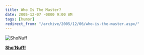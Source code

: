 ```yaml
---
title: Who Is The Master?
date: 2005-12-07 -0800 9:00 AM
tags: [humor]
redirect_from: "/archive/2005/12/06/who-is-the-master.aspx/"
---
```


![ShoNuff](https://haacked.com/images/ShoNuffFullSize.gif)

**[Sho'Nuff!](http://en.wikipedia.org/wiki/Sho'nuff_(character) "Sho 'Nuff")**

